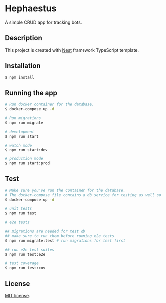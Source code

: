 # Hephaestus

A simple CRUD app for tracking bots.

## Description

This project is created with [Nest](https://github.com/nestjs/nest) framework TypeScript template.

## Installation

```bash
$ npm install
```

## Running the app

```bash
# Run docker container for the database.
$ docker-compose up -d

# Run migrations
$ npm run migrate

# development
$ npm run start

# watch mode
$ npm run start:dev

# production mode
$ npm run start:prod
```

## Test

```bash
# Make sure you've run the container for the database.
# The docker-compose file contains a db service for testing as well so you only need to run this once for dev and testing.
$ docker-compose up -d

# unit tests
$ npm run test

# e2e tests

## migrations are needed for test db
## make sure to run them before running e2e tests
$ npm run migrate:test # run migrations for test first

## run e2e test suites
$ npm run test:e2e

# test coverage
$ npm run test:cov
```

## License

[MIT license](LICENSE).
